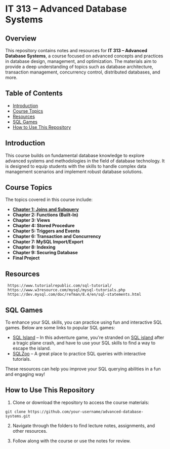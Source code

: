 
# IT 313 – Advanced Database Systems

## Overview

This repository contains notes and resources for **IT 313 – Advanced Database Systems**, a course focused on advanced concepts and practices in database design, management, and optimization. The materials aim to provide a deep understanding of topics such as database architecture, transaction management, concurrency control, distributed databases, and more.
## Table of Contents

- [Introduction](#introduction)
- [Course Topics](#course-topics)
- [Resources](#resources)
- [SQL Games](#sql-games)
- [How to Use This Repository](#how-to-use-this-repository)


## Introduction

This course builds on fundamental database knowledge to explore advanced systems and methodologies in the field of database technology. It is designed to equip students with the skills to handle complex data management scenarios and implement robust database solutions.

## Course Topics

The topics covered in this course include:

- [**Chapter 1: Joins and Subquery**](https://github.com/Lanxxxe/Advance-Database-Notes/blob/main/JOINS%20AND%20SUBQUERY.md)
- **Chapter 2: Functions (Built-In)**
- **Chapter 3: Views**
- **Chapter 4: Stored Procedure**
- **Chapter 5: Triggers and Events**
- **Chapter 6: Transaction and Concurrency**
- **Chapter 7: MySQL Import/Export**
- **Chapter 8: Indexing**
- **Chapter 9: Securing Database**
- **Final Project**

## Resources

	 https://www.tutorialrepublic.com/sql-tutorial/
	 https://www.w3resource.com/mysql/mysql-tutorials.php
	 https://dev.mysql.com/doc/refman/8.4/en/sql-statements.html

## SQL Games

To enhance your SQL skills, you can practice using fun and interactive SQL games. Below are some links to popular SQL games:

- [SQL Island](https://sql-island.informatik.uni-kl.de) – In this adventure game, you're stranded on [SQL island](http://wwwlgis.informatik.uni-kl.de/extra/game/?lang=en) after a tragic plane crash, and have to use your SQL skills to find a way to escape the island.
- [SQLZoo](https://sqlzoo.net/) – A great place to practice SQL queries with interactive tutorials.

These resources can help you improve your SQL querying abilities in a fun and engaging way!
## How to Use This Repository

1. Clone or download the repository to access the course materials:

```
git clone https://github.com/your-username/advanced-database-systems.git
```

2. Navigate through the folders to find lecture notes, assignments, and other resources.
    
3. Follow along with the course or use the notes for review.

